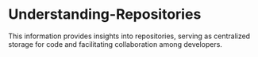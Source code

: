 # Understanding-Repositories
This information provides insights into repositories, serving as centralized storage for code and facilitating collaboration among developers.
